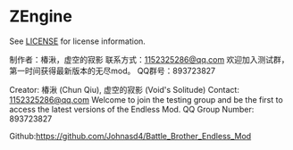 # ZEngine
See [LICENSE](./LICENSE) for license information.

制作者：椿湫，虚空的寂影
联系方式：1152325286@qq.com
欢迎加入测试群，第一时间获得最新版本的无尽mod。
QQ群号：893723827

Creator: 椿湫 (Chun Qiu), 虚空的寂影 (Void's Solitude)
Contact: 1152325286@qq.com
Welcome to join the testing group and be the first to access the latest versions of the Endless Mod.
QQ Group Number: 893723827

Github:https://github.com/Johnasd4/Battle_Brother_Endless_Mod